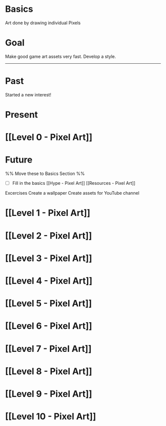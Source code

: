 
# Basics
Art done by drawing individual Pixels

# Goal
Make good game art assets very fast.
Develop a style.

---
# Past
Started a new interest!

# Present
# [[Level 0 - Pixel Art]]




# Future
%% Move these to Basics Section %%
- [ ] Fill in the basics
[[Hype - Pixel Art]]
[[Resources - Pixel Art]]

Excercises
Create a wallpaper 
Create assets for YouTube channel

# [[Level 1 - Pixel Art]]

# [[Level 2 - Pixel Art]]

# [[Level 3 - Pixel Art]]

# [[Level 4 - Pixel Art]]

# [[Level 5 - Pixel Art]]

# [[Level 6 - Pixel Art]]

# [[Level 7 - Pixel Art]]

# [[Level 8 - Pixel Art]]

# [[Level 9 - Pixel Art]]

# [[Level 10 - Pixel Art]]


